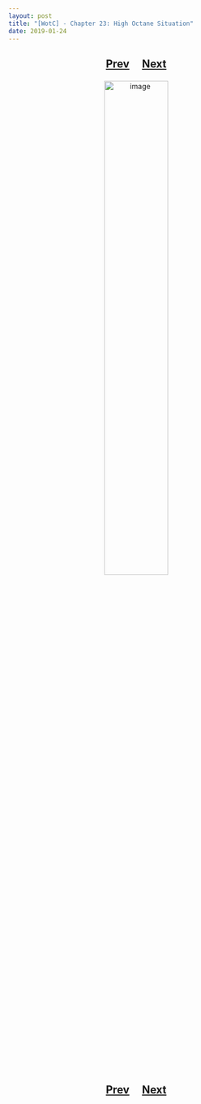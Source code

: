 ```yaml
---
layout: post
title: "[WotC] - Chapter 23: High Octane Situation"
date: 2019-01-24
---
```


<h2>
  <p style="text-align:center;">
    <a href="/wingsofthechorus/archive/2019/01/17/chapter22">Prev</a>
    &nbsp;&nbsp;&nbsp;
    <a href="/wingsofthechorus/archive/2019/01/31/chapter24">Next</a>
  </p>
</h2>

<p style="text-align:center;">
  <img src="/wingsofthechorus/images/comics/c23.png" width="50%" alt="image"/>
</p>

<h2>
  <p style="text-align:center;">
    <a href="/wingsofthechorus/archive/2019/01/17/chapter22">Prev</a>
    &nbsp;&nbsp;&nbsp;
    <a href="/wingsofthechorus/archive/2019/01/31/chapter24">Next</a>
  </p>
</h2>

